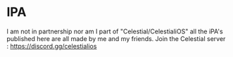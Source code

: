 # IPA

I am not in partnership nor am I part of "Celestial/CelestialiOS" all the iPA's published here are all made by me and my friends. Join the Celestial server : https://discord.gg/celestialios
